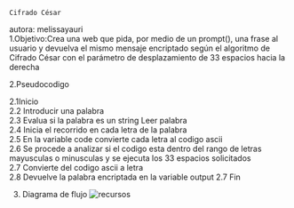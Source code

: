     Cifrado César
autora: melissayauri                    
1.Objetivo:Crea una web que pida, por medio de un prompt(), una frase al usuario y devuelva el mismo mensaje encriptado según el algoritmo de Cifrado César con el parámetro de desplazamiento de 33 espacios hacia la derecha

2.Pseudocodigo

2.1Inicio  
2.2 Introducir una palabra   
2.3 Evalua si la palabra es un string
Leer palabra  
2.4 Inicia el recorrido en cada letra de la palabra  
2.5 En la variable code convierte cada letra al codigo ascii  
2.6 Se procede a analizar si el codigo esta dentro del rango de letras mayusculas o minusculas y se ejecuta los 33 espacios solicitados    
2.7 Convierte del codigo ascii a letra   
2.8 Devuelve la palabra encriptada en la variable output
2.7 Fin

3. Diagrama de flujo
![recursos](assets/cifrado_cesar.jpg)
